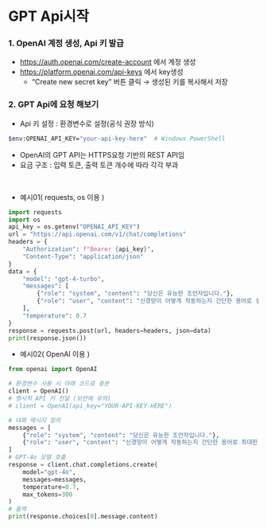 # GPT Api시작
### 1. OpenAI 계정 생성, Api 키 발급
* https://auth.openai.com/create-account 에서 계정 생성
* https://platform.openai.com/api-keys 에서 key생성
  * “Create new secret key” 버튼 클릭 → 생성된 키를 복사해서 저장
### 2. GPT Api에 요청 해보기
* Api 키 설정 : 환경변수로 설정(공식 권장 방식)
```bash
$env:OPENAI_API_KEY="your-api-key-here"  # Windows PowerShell
```
* OpenAI의 GPT API는 HTTPS요청 기반의 REST API임
* 요금 구조 : 입력 토큰, 출력 토큰 개수에 따라 각각 부과
<br>

* 예시01( requests, os 이용 )
```python
import requests
import os
api_key = os.getenv("OPENAI_API_KEY")
url = "https://api.openai.com/v1/chat/completions"
headers = {
    "Authorization": f"Bearer {api_key}",
    "Content-Type": "application/json"
}
data = {
    "model": "gpt-4-turbo",
    "messages": [
        {"role": "system", "content": "당신은 유능한 조언자입니다."},
        {"role": "user", "content": "신경망이 어떻게 작동하는지 간단한 용어로 설명하세요."}
    ],
    "temperature": 0.7
}
response = requests.post(url, headers=headers, json=data)
print(response.json())
```
* 예시02( OpenAI 이용 )
```python
from openai import OpenAI

# 환경변수 사용 시 아래 코드로 충분
client = OpenAI()
# 명시적 API 키 전달 (보안에 유의)
# client = OpenAI(api_key="YOUR-API-KEY-HERE")

# 대화 메시지 정의
messages = [
    {"role": "system", "content": "당신은 유능한 조언자입니다."},
    {"role": "user", "content": "신경망이 어떻게 작동하는지 간단한 용어로 최대한 짧게 설명하세요."}
]
# GPT-4o 모델 호출
response = client.chat.completions.create(
    model="gpt-4o",
    messages=messages,
    temperature=0.7,
    max_tokens=300
)
# 출력
print(response.choices[0].message.content)
```
